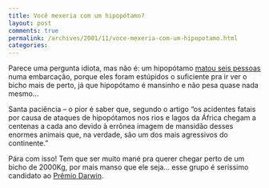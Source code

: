 ```yaml
---
title: Você mexeria com um hipopótamo?
layout: post
comments: true
permalink: /archives/2001/11/voce-mexeria-com-um-hipopotamo.html
categories:
---
```

Parece uma pergunta idiota, mas não é: um hipopótamo <a href="http://ultimosegundo.ig.com.br/home/editorial/stories/editorial_body/0,1205,674546,00.html" >matou seis pessoas</a> numa embarcação, porque eles foram estúpidos o suficiente pra ir ver o bicho mais de perto, já que hipopótamo é mansinho e não pesa quase nada mesmo&#8230;

Santa paciência &#8211; o pior é saber que, segundo o artigo &#8220;os acidentes fatais por causa de ataques de hipopótamos nos rios e lagos da África chegam a centenas a cada ano devido à errônea imagem de mansidão desses enormes animais que, na verdade, são um dos mais agressivos do continente.&#8221;

Pára com isso! Tem que ser muito mané pra querer chegar perto de um bicho de 2000Kg, por mais manso que ele seja&#8230; esse grupo é seríssimo candidato ao <a href="http://www.darwinawards.com/" >Prêmio Darwin</a>.